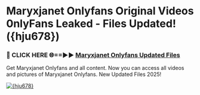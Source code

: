 # Maryxjanet Onlyfans Original Videos 0nlyFans Leaked - Files Updated! ({hju678})

<h3>🔴 CLICK HERE 🌐==►► <a href="https://tinyurl.com/ms9xzufz" rel="nofollow">Maryxjanet Onlyfans Updated Files</a></h3>

Get Maryxjanet Onlyfans and all content. Now you can access all videos and pictures of Maryxjanet Onlyfans. New Updated Files 2025!

[![{hju678}](https://i.imgur.com/PQ7UWWw.gif)](https://tinyurl.com/ms9xzufz)
